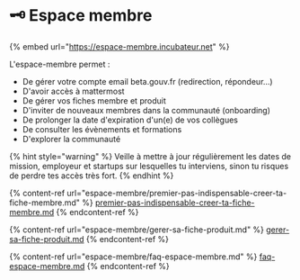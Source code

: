 # 🗝️ Espace membre

{% embed url="https://espace-membre.incubateur.net" %}

L'espace-membre permet :

* De gérer votre compte email beta.gouv.fr (redirection, répondeur...)
* D'avoir accès à mattermost
* De gérer vos fiches membre et produit
* D'inviter de nouveaux membres dans la communauté (onboarding)
* De prolonger la date d'expiration d'un(e) de vos collègues
* De consulter les évènements et formations
* D'explorer la communauté

{% hint style="warning" %}
Veille à mettre à jour régulièrement les dates de mission, employeur et startups sur lesquelles tu interviens, sinon tu risques de perdre tes accès très fort.
{% endhint %}

{% content-ref url="espace-membre/premier-pas-indispensable-creer-ta-fiche-membre.md" %}
[premier-pas-indispensable-creer-ta-fiche-membre.md](espace-membre/premier-pas-indispensable-creer-ta-fiche-membre.md)
{% endcontent-ref %}

{% content-ref url="espace-membre/gerer-sa-fiche-produit.md" %}
[gerer-sa-fiche-produit.md](espace-membre/gerer-sa-fiche-produit.md)
{% endcontent-ref %}

{% content-ref url="espace-membre/faq-espace-membre.md" %}
[faq-espace-membre.md](espace-membre/faq-espace-membre.md)
{% endcontent-ref %}
